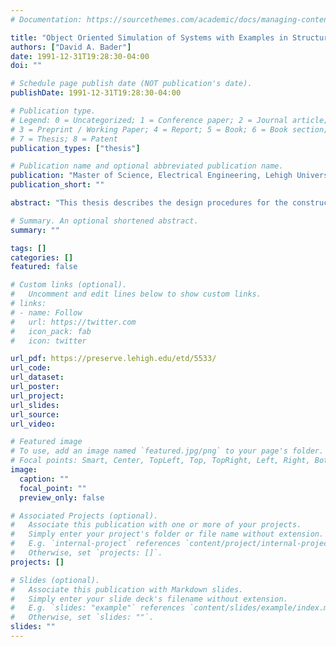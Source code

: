 ```yaml
---
# Documentation: https://sourcethemes.com/academic/docs/managing-content/

title: "Object Oriented Simulation of Systems with Examples in Structural Design and Parallel Processing"
authors: ["David A. Bader"]
date: 1991-12-31T19:28:30-04:00
doi: ""

# Schedule page publish date (NOT publication's date).
publishDate: 1991-12-31T19:28:30-04:00

# Publication type.
# Legend: 0 = Uncategorized; 1 = Conference paper; 2 = Journal article;
# 3 = Preprint / Working Paper; 4 = Report; 5 = Book; 6 = Book section;
# 7 = Thesis; 8 = Patent
publication_types: ["thesis"]

# Publication name and optional abbreviated publication name.
publication: "Master of Science, Electrical Engineering, Lehigh University, Bethlehem, PA"
publication_short: ""

abstract: "This thesis describes the design procedures for the constructing an object oriented simulation. The object oriented programming technique enables simulations of real world events to be modeled with ease. The gateway between the internal simulation and external user interface is described, and the appearance of the user interface for simulati0ns is discussed. A prototype system for designing 2D steel structural frames given initial structural engineering constraints has been built and will be reviewed. Also, an example simulation of a parallel processing network will be given."

# Summary. An optional shortened abstract.
summary: ""

tags: []
categories: []
featured: false

# Custom links (optional).
#   Uncomment and edit lines below to show custom links.
# links:
# - name: Follow
#   url: https://twitter.com
#   icon_pack: fab
#   icon: twitter

url_pdf: https://preserve.lehigh.edu/etd/5533/
url_code:
url_dataset:
url_poster:
url_project:
url_slides:
url_source:
url_video:

# Featured image
# To use, add an image named `featured.jpg/png` to your page's folder. 
# Focal points: Smart, Center, TopLeft, Top, TopRight, Left, Right, BottomLeft, Bottom, BottomRight.
image:
  caption: ""
  focal_point: ""
  preview_only: false

# Associated Projects (optional).
#   Associate this publication with one or more of your projects.
#   Simply enter your project's folder or file name without extension.
#   E.g. `internal-project` references `content/project/internal-project/index.md`.
#   Otherwise, set `projects: []`.
projects: []

# Slides (optional).
#   Associate this publication with Markdown slides.
#   Simply enter your slide deck's filename without extension.
#   E.g. `slides: "example"` references `content/slides/example/index.md`.
#   Otherwise, set `slides: ""`.
slides: ""
---
```

